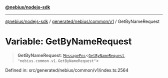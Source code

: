 [**@nebius/nodejs-sdk**](../../../../../README.md)

***

[@nebius/nodejs-sdk](../../../../../README.md) / [generated/nebius/common/v1](../README.md) / GetByNameRequest

# Variable: GetByNameRequest

> **GetByNameRequest**: [`MessageFns`](../../../../../runtime/protos/core/interfaces/MessageFns.md)\<[`GetByNameRequest`](../interfaces/GetByNameRequest.md), `"nebius.common.v1.GetByNameRequest"`\>

Defined in: src/generated/nebius/common/v1/index.ts:2564
